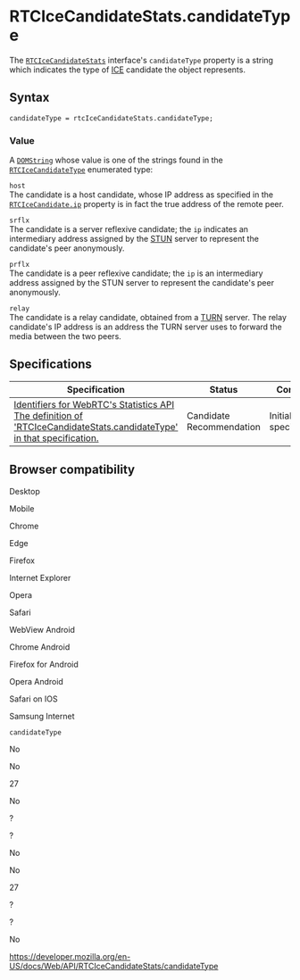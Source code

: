 RTCIceCandidateStats.candidateType
==================================

The [`RTCIceCandidateStats`](../rtcicecandidatestats) interface's `candidateType` property is a string which indicates the type of [ICE](https://developer.mozilla.org/en-US/docs/Glossary/ICE) candidate the object represents.

Syntax
------

    candidateType = rtcIceCandidateStats.candidateType;

### Value

A [`DOMString`](../domstring) whose value is one of the strings found in the [`RTCIceCandidateType`](../rtcicecandidatetype) enumerated type:

`host`  
The candidate is a host candidate, whose IP address as specified in the [`RTCIceCandidate.ip`](../rtcicecandidate/address) property is in fact the true address of the remote peer.

`srflx`  
The candidate is a server reflexive candidate; the `ip` indicates an intermediary address assigned by the [STUN](https://developer.mozilla.org/en-US/docs/Glossary/STUN) server to represent the candidate's peer anonymously.

`prflx`  
The candidate is a peer reflexive candidate; the `ip` is an intermediary address assigned by the STUN server to represent the candidate's peer anonymously.

`relay`  
The candidate is a relay candidate, obtained from a [TURN](https://developer.mozilla.org/en-US/docs/Glossary/TURN) server. The relay candidate's IP address is an address the TURN server uses to forward the media between the two peers.

Specifications
--------------

<table><thead><tr class="header"><th>Specification</th><th>Status</th><th>Comment</th></tr></thead><tbody><tr class="odd"><td><a href="https://w3c.github.io/webrtc-stats/#dom-rtcicecandidatestats">Identifiers for WebRTC's Statistics API<br />
<span class="small">The definition of 'RTCIceCandidateStats.candidateType' in that specification.</span></a></td><td><span class="spec-cr">Candidate Recommendation</span></td><td>Initial specification.</td></tr></tbody></table>

Browser compatibility
---------------------

Desktop

Mobile

Chrome

Edge

Firefox

Internet Explorer

Opera

Safari

WebView Android

Chrome Android

Firefox for Android

Opera Android

Safari on IOS

Samsung Internet

`candidateType`

No

No

27

No

?

?

No

No

27

?

?

No

<a href="https://developer.mozilla.org/en-US/docs/Web/API/RTCIceCandidateStats/candidateType" class="_attribution-link">https://developer.mozilla.org/en-US/docs/Web/API/RTCIceCandidateStats/candidateType</a>
